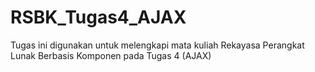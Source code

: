 # RSBK_Tugas4_AJAX
Tugas ini digunakan untuk melengkapi mata kuliah Rekayasa Perangkat Lunak Berbasis Komponen pada Tugas 4 (AJAX)
